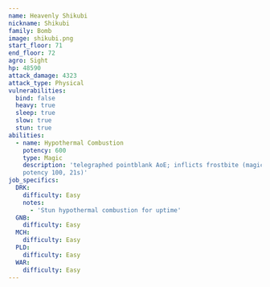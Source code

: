 ```yaml
---
name: Heavenly Shikubi
nickname: Shikubi
family: Bomb
image: shikubi.png
start_floor: 71
end_floor: 72
agro: Sight
hp: 48590
attack_damage: 4323
attack_type: Physical
vulnerabilities:
  bind: false
  heavy: true
  sleep: true
  slow: true
  stun: true
abilities:
  - name: Hypothermal Combustion
    potency: 600
    type: Magic
    description: 'telegraphed pointblank AoE; inflicts frostbite (magic DoT
    potency 100, 21s)'
job_specifics:
  DRK:
    difficulty: Easy
    notes:
      - 'Stun hypothermal combustion for uptime'
  GNB:
    difficulty: Easy
  MCH:
    difficulty: Easy
  PLD:
    difficulty: Easy
  WAR:
    difficulty: Easy
---
```

